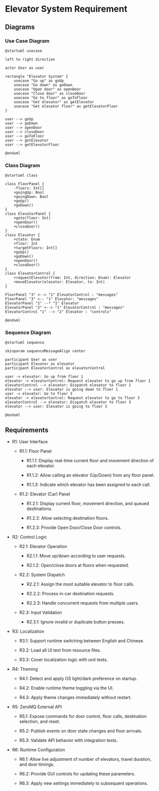# Elevator System Requirement

## Diagrams

### Use Case Diagram

```plantuml
@startuml usecase

left to right direction

actor User as user

rectangle "Elevator System" {
    usecase "Go up" as goUp
    usecase "Go down" as goDown
    usecase "Open door" as openDoor
    usecase "Close door" as closeDoor
    usecase "Go to floor" as goToFloor
    usecase "Get elevator" as getElevator
    usecase "Get elevator floor" as getElevatorFloor
}

user --> goUp
user --> goDown
user --> openDoor
user --> closeDoor
user --> goToFloor
user --> getElevator
user --> getElevatorFloor

@enduml
```

### Class Diagram

```plantuml
@startuml class

class FloorPanel {
    -floors: Int[]
    +goingUp: Bool
    +goingDown: Bool
    +goUp()
    +goDown()
}
class ElevatorPanel {
    +goto(floor: Int)
    +openDoor()
    +closeDoor()
}
class Elevator {
    +state: Enum
    +floor: Int
    +targetFloors: Int[]
    +goUp()
    +goDown()
    +openDoor()
    +closeDoor()
}
class ElevatorControl {
    +requestElevator(from: Int, direction: Enum): Elevator
    +moveElevator(elevator: Elevator, to: Int)
}

FloorPanel "3" <--> "1" ElevatorControl : "messages"
FloorPanel "3" <-- "1" Elevator: "messages"
ElevatorPanel "1" --* "1" Elevator
ElevatorPanel "2" <--> "1" ElevatorControl : "messages"
ElevatorControl "1" --> "2" Elevator : "controls"

@enduml
```

### Sequence Diagram

```plantuml
@startuml sequence

skinparam sequenceMessageAlign center

participant User as user
participant Elevator as elevator
participant ElevatorControl as elevatorControl

user -> elevator: Go up from floor 1
elevator -> elevatorControl: Request elevator to go up from floor 1
elevatorControl --> elevator: Dispatch elevator to floor 1
elevator --> user: Elevator is going down to floor 1
user -> elevator: Go to floor 3
elevator -> elevatorControl: Request elevator to go to floor 3
elevatorControl --> elevator: Dispatch elevator to floor 3
elevator --> user: Elevator is going to floor 3

@enduml
```

## Requirements

- R1: User Interface

  - R1.1: Floor Panel

    - R1.1.1: Display real-time current floor and movement direction of each elevator.

    - R1.1.2: Allow calling an elevator (Up/Down) from any floor panel.

    - R1.1.3: Indicate which elevator has been assigned to each call.

  - R1.2: Elevator (Car) Panel

    - R1.2.1: Display current floor, movement direction, and queued destinations.

    - R1.2.2: Allow selecting destination floors.

    - R1.2.3: Provide Open Door/Close Door controls.

- R2: Control Logic

  - R2.1: Elevator Operation

    - R2.1.1: Move up/down according to user requests.

    - R2.1.2: Open/close doors at floors when requested.

  - R2.2: System Dispatch

    - R2.2.1: Assign the most suitable elevator to floor calls.

    - R2.2.2: Process in-car destination requests.

    - R2.2.3: Handle concurrent requests from multiple users.

  - R2.3: Input Validation

    - R2.3.1: Ignore invalid or duplicate button presses.

- R3: Localization

  - R3.1: Support runtime switching between English and Chinese.

  - R3.2: Load all UI text from resource files.

  - R3.3: Cover localization logic with unit tests.

- R4: Theming

  - R4.1: Detect and apply OS light/dark preference on startup.

  - R4.2: Enable runtime theme toggling via the UI.

  - R4.3: Apply theme changes immediately without restart.

- R5: ZeroMQ External API

  - R5.1: Expose commands for door control, floor calls, destination selection, and reset.

  - R5.2: Publish events on door state changes and floor arrivals.

  - R5.3: Validate API behavior with integration tests.

- R6: Runtime Configuration

  - R6.1: Allow live adjustment of number of elevators, travel duration, and door timings.

  - R6.2: Provide GUI controls for updating these parameters.

  - R6.3: Apply new settings immediately to subsequent operations.
